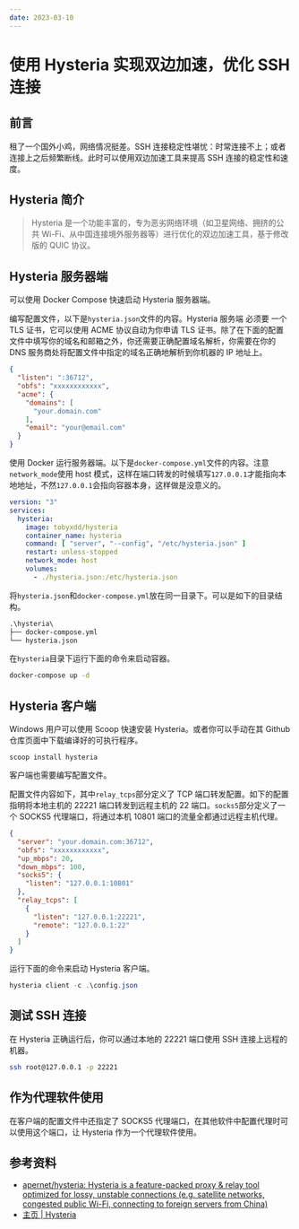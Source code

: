```yaml
---
date: 2023-03-10
---
```


# 使用 Hysteria 实现双边加速，优化 SSH 连接

## 前言

租了一个国外小鸡，网络情况挺差。SSH 连接稳定性堪忧：时常连接不上；或者连接上之后频繁断线。此时可以使用双边加速工具来提高 SSH 连接的稳定性和速度。

## Hysteria 简介

> Hysteria 是一个功能丰富的，专为恶劣网络环境（如卫星网络、拥挤的公共 Wi-Fi、从中国连接境外服务器等）进行优化的双边加速工具，基于修改版的 QUIC 协议。

## Hysteria 服务器端

可以使用 Docker Compose 快速启动 Hysteria 服务器端。

编写配置文件，以下是`hysteria.json`文件的内容。Hysteria 服务端 必须要 一个 TLS 证书，它可以使用 ACME 协议自动为你申请 TLS 证书。除了在下面的配置文件中填写你的域名和邮箱之外，你还需要正确配置域名解析，你需要在你的 DNS 服务商处将配置文件中指定的域名正确地解析到你机器的 IP 地址上。

```json
{
  "listen": ":36712",
  "obfs": "xxxxxxxxxxxx",
  "acme": {
    "domains": [
      "your.domain.com"
    ],
    "email": "your@email.com"
  }
}
```

使用 Docker 运行服务器端。以下是`docker-compose.yml`文件的内容。注意`network_mode`使用 host 模式，这样在端口转发的时候填写`127.0.0.1`才能指向本地地址，不然`127.0.0.1`会指向容器本身，这样做是没意义的。

```yml
version: "3"
services:
  hysteria:
    image: tobyxdd/hysteria
    container_name: hysteria
    command: [ "server", "--config", "/etc/hysteria.json" ]
    restart: unless-stopped
    network_mode: host
    volumes:
      - ./hysteria.json:/etc/hysteria.json
```

将`hysteria.json`和`docker-compose.yml`放在同一目录下。可以是如下的目录结构。

```txt
.\hysteria\
├── docker-compose.yml
└── hysteria.json
```

在`hysteria`目录下运行下面的命令来启动容器。

```bash
docker-compose up -d
```

## Hysteria 客户端

Windows 用户可以使用 Scoop 快速安装 Hysteria。或者你可以手动在其 Github 仓库页面中下载编译好的可执行程序。

```pwsh
scoop install hysteria
```

客户端也需要编写配置文件。

配置文件内容如下，其中`relay_tcps`部分定义了 TCP 端口转发配置。如下的配置指明将本地主机的 22221 端口转发到远程主机的 22 端口。`socks5`部分定义了一个 SOCKS5 代理端口，将通过本机 10801 端口的流量全都通过远程主机代理。

```json
{
  "server": "your.domain.com:36712",
  "obfs": "xxxxxxxxxxxx",
  "up_mbps": 20,
  "down_mbps": 100,
  "socks5": {
    "listen": "127.0.0.1:10801"
  },
  "relay_tcps": [
    {
      "listen": "127.0.0.1:22221",
      "remote": "127.0.0.1:22"
    }
  ]
}
```

运行下面的命令来启动 Hysteria 客户端。

```powershell
hysteria client -c .\config.json
```

## 测试 SSH 连接

在 Hysteria 正确运行后，你可以通过本地的 22221 端口使用 SSH 连接上远程的机器。

```bash
ssh root@127.0.0.1 -p 22221
```

## 作为代理软件使用

在客户端的配置文件中还指定了 SOCKS5 代理端口，在其他软件中配置代理时可以使用这个端口，让 Hysteria 作为一个代理软件使用。

## 参考资料

- [apernet/hysteria: Hysteria is a feature-packed proxy & relay tool optimized for lossy, unstable connections (e.g. satellite networks, congested public Wi-Fi, connecting to foreign servers from China)](https://github.com/apernet/hysteria)
- [主页 | Hysteria](https://hysteria.network/zh/)
